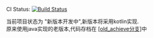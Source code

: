 CI Status: [![Build Status](https://travis-ci.org/ezajax/ezajax-java.svg?branch=develop)](https://travis-ci.org/ezajax/ezajax-java)  

当前项目状态为 "新版本开发中",新版本将采用kotlin实现.  
原来使用java实现的老版本,代码存档在 [[old_achieve分支]](https://github.com/ezajax/ezajax-java/tree/old_achieve)中
